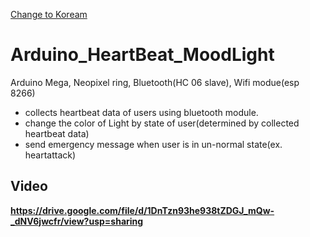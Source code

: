 [Change to Koream](https://github.com/HYORIMLEE/Arduino_HeartBeat_MoodLight/blob/master/README.md)
# Arduino_HeartBeat_MoodLight 
Arduino Mega, Neopixel ring, Bluetooth(HC 06 slave), Wifi modue(esp 8266)

* collects heartbeat data of users using bluetooth module.
* change the color of Light by state of user(determined by collected heartbeat data)
* send emergency message when user is in un-normal state(ex. heartattack)

## Video
**https://drive.google.com/file/d/1DnTzn93he938tZDGJ_mQw-_dNV6jwcfr/view?usp=sharing**

